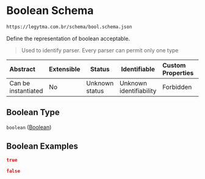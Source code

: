 # Boolean Schema

```txt
https://legytma.com.br/schema/bool.schema.json
```

Define the representation of boolean acceptable.


> Used to identify parser. Every parser can permit only one type
>

| Abstract            | Extensible | Status         | Identifiable            | Custom Properties | Additional Properties | Access Restrictions | Defined In                                                            |
| :------------------ | ---------- | -------------- | ----------------------- | :---------------- | --------------------- | ------------------- | --------------------------------------------------------------------- |
| Can be instantiated | No         | Unknown status | Unknown identifiability | Forbidden         | Allowed               | none                | [bool.schema.json](../schema/bool.schema.json "open original schema") |

## Boolean Type

`boolean` ([Boolean](bool.md))

## Boolean Examples

```json
true
```

```json
false
```
